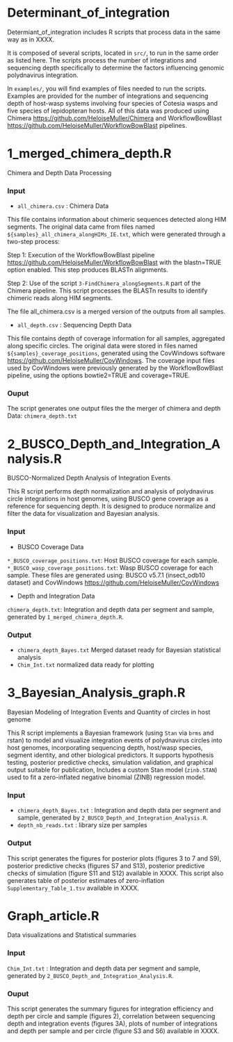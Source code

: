 # Determinant_of_integration
Determiant_of_integration includes R scripts that process data in the same way as in XXXX.

It is composed of several scripts, located in `src/`, to run in the same order as listed here. The scripts process the number of integrations and sequencing depth specifically to determine the factors influencing genomic polydnavirus integration.

In `examples/`, you will find examples of files needed to run the scripts. Examples are provided for the number of integrations and sequencing depth of host-wasp systems involving four species of Cotesia wasps and five species of lepidopteran hosts. All of this data was produced using Chimera https://github.com/HeloiseMuller/Chimera and WorkflowBowBlast https://github.com/HeloiseMuller/WorkflowBowBlast pipelines.

# 1_merged_chimera_depth.R
Chimera and Depth Data Processing
### Input
- `all_chimera.csv` : Chimera Data

This file contains information about chimeric sequences detected along HIM segments.
The original data came from files named `${samples}_all_chimera_alongHIMs_IE.txt`, which were generated through a two-step process:

  Step 1: Execution of the WorkflowBowBlast pipeline https://github.com/HeloiseMuller/WorkflowBowBlast with the blastn=TRUE option enabled. This step produces BLASTn alignments.
  
  Step 2: Use of the script `3-FindChimera_alongSegments.R` part of the Chimera pipeline. This script processes the BLASTn results to identify chimeric reads along HIM segments.
  
The file all_chimera.csv is a merged version of the outputs from all samples.

- `all_depth.csv` : Sequencing Depth Data
 
This file contains depth of coverage information for all samples, aggregated along specific circles.
The original data were stored in files named `${samples}_coverage_positions`, generated using the CovWindows software https://github.com/HeloiseMuller/CovWindows.
The coverage input files used by CovWindows were previously generated by the WorkflowBowBlast pipeline, using the options bowtie2=TRUE and coverage=TRUE.

### Ouput
The script generates one output files the the merger of chimera and depth Data: `chimera_depth.txt`

# 2_BUSCO_Depth_and_Integration_Analysis.R
BUSCO-Normalized Depth Analysis of Integration Events

This R script performs depth normalization and  analysis of polydnavirus circle integrations in host genomes, using BUSCO gene coverage as a reference for sequencing depth. It is designed to produce normalize and filter the data for visualization and Bayesian analysis.

### Input
- BUSCO Coverage Data
   
`*_BUSCO_coverage_positions.txt`: Host BUSCO coverage for each sample.
`*_BUSCO_wasp_coverage_positions.txt`: Wasp BUSCO coverage for each sample.
These files are generated using:
BUSCO v5.7.1 (insect_odb10 dataset) and CovWindows https://github.com/HeloiseMuller/CovWindows

- Depth and Integration Data
   
`chimera_depth.txt`: Integration and depth data per segment and sample, generated by `1_merged_chimera_depth.R`.

### Output
- `chimera_depth_Bayes.txt`	Merged dataset ready for Bayesian statistical analysis
- `Chim_Int.txt` normalized data ready for plotting

# 3_Bayesian_Analysis_graph.R
Bayesian Modeling of Integration Events and Quantity of circles in host genome

This R script implements a Bayesian framework (using `Stan` via `brms` and rstan) to model and visualize integration events of polydnavirus circles into host genomes, incorporating sequencing depth, host/wasp species, segment identity, and other biological predictors. It supports hypothesis testing, posterior predictive checks, simulation validation, and graphical output suitable for publication, Includes a custom Stan model (`zinb.STAN`) used to fit a zero-inflated negative binomial (ZINB) regression model.

### Input
- `chimera_depth_Bayes.txt` : Integration and depth data per segment and sample, generated by `2_BUSCO_Depth_and_Integration_Analysis.R`.
- `depth_nb_reads.txt` : library size per samples

### Output
This script generates the figures for posterior plots (figures 3 to 7 and S9), posterior predictive checks (figures S7 and S13), posterior predictive checks of simulation (figure S11 and S12) available in XXXX.
This script also generates table of posterior estimates of zero-inflation `Supplementary_Table_1.tsv` available in XXXX.

# Graph_article.R
Data visualizations and Statistical summaries

### Input
`Chim_Int.txt` : Integration and depth data per segment and sample, generated by `2_BUSCO_Depth_and_Integration_Analysis.R`.

### Ouput
This script generates the summary figures for integration efficiency and depth per circle and sample (figures 2), correlation between sequencing depth and integration events (figures 3A), plots of number of integrations and depth per sample and per circle (figure S3 and S6) available in XXXX.
